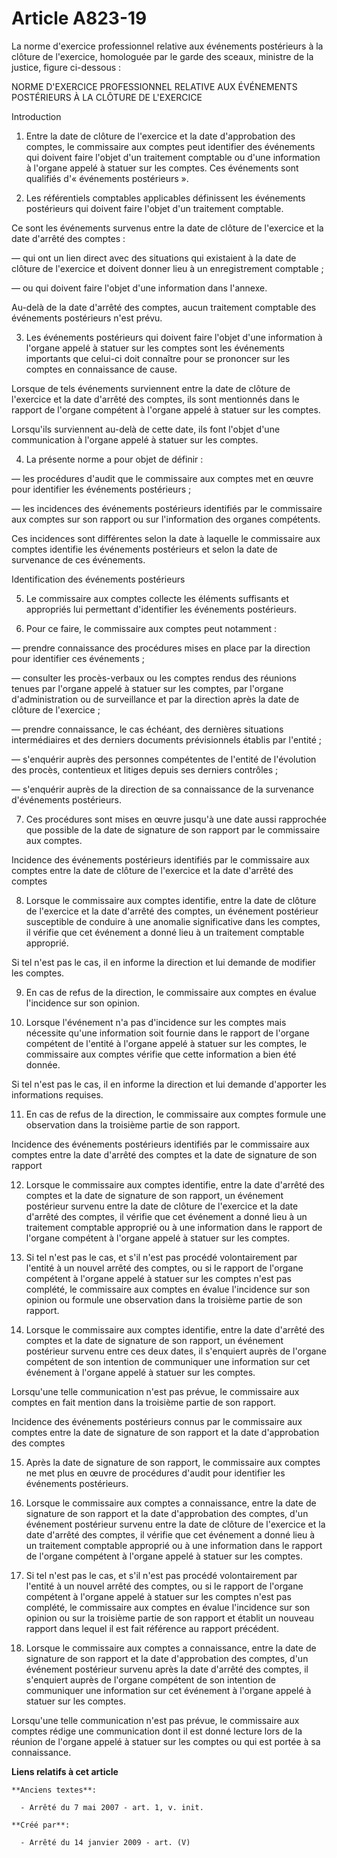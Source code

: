 # Article A823-19

La norme d'exercice professionnel relative aux événements postérieurs à la clôture de l'exercice, homologuée par le garde des
sceaux, ministre de la justice, figure ci-dessous :

NORME D'EXERCICE PROFESSIONNEL RELATIVE AUX ÉVÉNEMENTS POSTÉRIEURS À LA CLÔTURE DE L'EXERCICE

Introduction

1. Entre la date de clôture de l'exercice et la date d'approbation des comptes, le commissaire aux comptes peut identifier
des événements qui doivent faire l'objet d'un traitement comptable ou d'une information à l'organe appelé à statuer sur les
comptes. Ces événements sont qualifiés d'« événements postérieurs ».

2. Les référentiels comptables applicables définissent les événements postérieurs qui doivent faire l'objet d'un traitement
comptable.

Ce sont les événements survenus entre la date de clôture de l'exercice et la date d'arrêté des comptes :

― qui ont un lien direct avec des situations qui existaient à la date de clôture de l'exercice et doivent donner lieu à un
enregistrement comptable ;

― ou qui doivent faire l'objet d'une information dans l'annexe.

Au-delà de la date d'arrêté des comptes, aucun traitement comptable des événements postérieurs n'est prévu.

3. Les événements postérieurs qui doivent faire l'objet d'une information à l'organe appelé à statuer sur les comptes sont
les événements importants que celui-ci doit connaître pour se prononcer sur les comptes en connaissance de cause.

Lorsque de tels événements surviennent entre la date de clôture de l'exercice et la date d'arrêté des comptes, ils sont
mentionnés dans le rapport de l'organe compétent à l'organe appelé à statuer sur les comptes.

Lorsqu'ils surviennent au-delà de cette date, ils font l'objet d'une communication à l'organe appelé à statuer sur les
comptes.

4. La présente norme a pour objet de définir :

― les procédures d'audit que le commissaire aux comptes met en œuvre pour identifier les événements postérieurs ;

― les incidences des événements postérieurs identifiés par le commissaire aux comptes sur son rapport ou sur l'information
des organes compétents.

Ces incidences sont différentes selon la date à laquelle le commissaire aux comptes identifie les événements postérieurs et
selon la date de survenance de ces événements.

Identification des événements postérieurs

5. Le commissaire aux comptes collecte les éléments suffisants et appropriés lui permettant d'identifier les événements
postérieurs.

6. Pour ce faire, le commissaire aux comptes peut notamment :

― prendre connaissance des procédures mises en place par la direction pour identifier ces événements ;

― consulter les procès-verbaux ou les comptes rendus des réunions tenues par l'organe appelé à statuer sur les comptes, par
l'organe d'administration ou de surveillance et par la direction après la date de clôture de l'exercice ;

― prendre connaissance, le cas échéant, des dernières situations intermédiaires et des derniers documents prévisionnels
établis par l'entité ;

― s'enquérir auprès des personnes compétentes de l'entité de l'évolution des procès, contentieux et litiges depuis ses
derniers contrôles ;

― s'enquérir auprès de la direction de sa connaissance de la survenance d'événements postérieurs.

7. Ces procédures sont mises en œuvre jusqu'à une date aussi rapprochée que possible de la date de signature de son rapport
par le commissaire aux comptes.

Incidence des événements postérieurs identifiés par le commissaire aux comptes entre la date de clôture de l'exercice et la
date d'arrêté des comptes

8. Lorsque le commissaire aux comptes identifie, entre la date de clôture de l'exercice et la date d'arrêté des comptes, un
événement postérieur susceptible de conduire à une anomalie significative dans les comptes, il vérifie que cet événement a
donné lieu à un traitement comptable approprié.

Si tel n'est pas le cas, il en informe la direction et lui demande de modifier les comptes.

9. En cas de refus de la direction, le commissaire aux comptes en évalue l'incidence sur son opinion.

10. Lorsque l'événement n'a pas d'incidence sur les comptes mais nécessite qu'une information soit fournie dans le rapport de
l'organe compétent de l'entité à l'organe appelé à statuer sur les comptes, le commissaire aux comptes vérifie que cette
information a bien été donnée.

Si tel n'est pas le cas, il en informe la direction et lui demande d'apporter les informations requises.

11. En cas de refus de la direction, le commissaire aux comptes formule une observation dans la troisième partie de son
rapport.

Incidence des événements postérieurs identifiés par le commissaire aux comptes entre la date d'arrêté des comptes et la date
de signature de son rapport

12. Lorsque le commissaire aux comptes identifie, entre la date d'arrêté des comptes et la date de signature de son rapport,
un événement postérieur survenu entre la date de clôture de l'exercice et la date d'arrêté des comptes, il vérifie que cet
événement a donné lieu à un traitement comptable approprié ou à une information dans le rapport de l'organe compétent à
l'organe appelé à statuer sur les comptes.

13. Si tel n'est pas le cas, et s'il n'est pas procédé volontairement par l'entité à un nouvel arrêté des comptes, ou si le
rapport de l'organe compétent à l'organe appelé à statuer sur les comptes n'est pas complété, le commissaire aux comptes en
évalue l'incidence sur son opinion ou formule une observation dans la troisième partie de son rapport.

14. Lorsque le commissaire aux comptes identifie, entre la date d'arrêté des comptes et la date de signature de son rapport,
un événement postérieur survenu entre ces deux dates, il s'enquiert auprès de l'organe compétent de son intention de
communiquer une information sur cet événement à l'organe appelé à statuer sur les comptes.

Lorsqu'une telle communication n'est pas prévue, le commissaire aux comptes en fait mention dans la troisième partie de son
rapport.

Incidence des événements postérieurs connus par le commissaire aux comptes entre la date de signature de son rapport et la
date d'approbation des comptes

15. Après la date de signature de son rapport, le commissaire aux comptes ne met plus en œuvre de procédures d'audit pour
identifier les événements postérieurs.

16. Lorsque le commissaire aux comptes a connaissance, entre la date de signature de son rapport et la date d'approbation des
comptes, d'un événement postérieur survenu entre la date de clôture de l'exercice et la date d'arrêté des comptes, il vérifie
que cet événement a donné lieu à un traitement comptable approprié ou à une information dans le rapport de l'organe compétent
à l'organe appelé à statuer sur les comptes.

17. Si tel n'est pas le cas, et s'il n'est pas procédé volontairement par l'entité à un nouvel arrêté des comptes, ou si le
rapport de l'organe compétent à l'organe appelé à statuer sur les comptes n'est pas complété, le commissaire aux comptes en
évalue l'incidence sur son opinion ou sur la troisième partie de son rapport et établit un nouveau rapport dans lequel il est
fait référence au rapport précédent.

18. Lorsque le commissaire aux comptes a connaissance, entre la date de signature de son rapport et la date d'approbation des
comptes, d'un événement postérieur survenu après la date d'arrêté des comptes, il s'enquiert auprès de l'organe compétent de
son intention de communiquer une information sur cet événement à l'organe appelé à statuer sur les comptes.

Lorsqu'une telle communication n'est pas prévue, le commissaire aux comptes rédige une communication dont il est donné
lecture lors de la réunion de l'organe appelé à statuer sur les comptes ou qui est portée à sa connaissance.

**Liens relatifs à cet article**

	**Anciens textes**:

	  - Arrêté du 7 mai 2007 - art. 1, v. init.

	**Créé par**:

	  - Arrêté du 14 janvier 2009 - art. (V)
